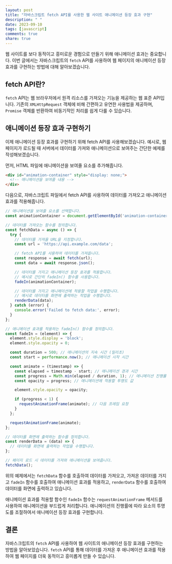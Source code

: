 ```yaml
---
layout: post
title: "자바스크립트 fetch API를 사용한 웹 사이트 애니메이션 등장 효과 구현"
description: " "
date: 2023-09-10
tags: [javascript]
comments: true
share: true
---
```


웹 사이트를 보다 동적이고 흥미로운 경험으로 만들기 위해 애니메이션 효과는 중요합니다. 이번 글에서는 자바스크립트의 `fetch` API를 사용하여 웹 페이지의 애니메이션 등장 효과를 구현하는 방법에 대해 알아보겠습니다.

## fetch API란?

`fetch` API는 웹 브라우저에서 원격 리소스를 가져오는 기능을 제공하는 웹 표준 API입니다. 기존의 `XMLHttpRequest` 객체에 비해 간편하고 유연한 사용법을 제공하며, `Promise` 객체를 반환하여 비동기적인 처리를 쉽게 다룰 수 있습니다.

## 애니메이션 등장 효과 구현하기

이제 애니메이션 등장 효과를 구현하기 위해 fetch API를 사용해보겠습니다. 예시로, 웹 페이지가 로드될 때 서버에서 데이터를 가져와 애니메이션으로 보여주는 간단한 예제를 작성해보겠습니다.

먼저, HTML 파일에 애니메이션을 보여줄 요소를 추가해줍니다.

```html
<div id="animation-container" style="display: none;">
  <!-- 애니메이션을 보여줄 내용 -->
</div>
```

다음으로, 자바스크립트 파일에서 fetch API를 사용하여 데이터를 가져오고 애니메이션 효과를 적용해줍니다.

```javascript
// 애니메이션을 보여줄 요소를 선택합니다.
const animationContainer = document.getElementById('animation-container');

// 데이터를 가져오는 함수를 정의합니다.
const fetchData = async () => {
  try {
    // 데이터를 가져올 URL을 지정합니다.
    const url = 'https://api.example.com/data';

    // fetch API를 사용하여 데이터를 가져옵니다.
    const response = await fetch(url);
    const data = await response.json();

    // 데이터를 가지고 애니메이션 등장 효과를 적용합니다.
    // 예시로 간단히 fadeIn() 함수를 사용합니다.
    fadeIn(animationContainer);

    // 데이터를 가지고 애니메이션에 적용할 작업을 수행합니다.
    // 예시로 데이터를 화면에 출력하는 작업을 수행합니다.
    renderData(data);
  } catch (error) {
    console.error('Failed to fetch data:', error);
  }
};

// 애니메이션 효과를 적용하는 fadeIn() 함수를 정의합니다.
const fadeIn = (element) => {
  element.style.display = 'block';
  element.style.opacity = 0;

  const duration = 500; // 애니메이션의 지속 시간 (밀리초)
  const start = performance.now(); // 애니메이션 시작 시간

  const animate = (timestamp) => {
    const elapsed = timestamp - start; // 애니메이션 경과 시간
    const progress = Math.min(elapsed / duration, 1); // 애니메이션 진행률
    const opacity = progress; // 애니메이션에 적용할 투명도 값

    element.style.opacity = opacity;

    if (progress < 1) {
      requestAnimationFrame(animate); // 다음 프레임 요청
    }
  };

  requestAnimationFrame(animate);
};

// 데이터를 화면에 출력하는 함수를 정의합니다.
const renderData = (data) => {
  // 데이터를 화면에 출력하는 작업을 수행합니다.
};

// 페이지 로드 시 데이터를 가져와 애니메이션을 보여줍니다.
fetchData();
```

위의 예제에서는 `fetchData` 함수를 호출하여 데이터를 가져오고, 가져온 데이터를 가지고 `fadeIn` 함수를 호출하여 애니메이션 효과를 적용하고, `renderData` 함수를 호출하여 데이터를 화면에 출력하고 있습니다.

애니메이션 효과를 적용할 함수인 `fadeIn` 함수는 `requestAnimationFrame` 메서드를 사용하여 애니메이션을 부드럽게 처리합니다. 애니메이션의 진행률에 따라 요소의 투명도를 조절하여서 애니메이션 등장 효과를 구현합니다.

## 결론

자바스크립트의 `fetch` API를 사용하여 웹 사이트의 애니메이션 등장 효과를 구현하는 방법을 알아보았습니다. `fetch` API를 통해 데이터를 가져온 후 애니메이션 효과를 적용하여 웹 페이지를 더욱 동적이고 흥미롭게 만들 수 있습니다.